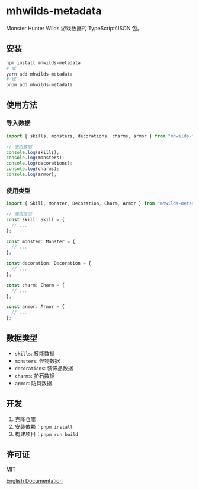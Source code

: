 # mhwilds-metadata

Monster Hunter Wilds 游戏数据的 TypeScript/JSON 包。

## 安装

```bash
npm install mhwilds-metadata
# 或
yarn add mhwilds-metadata
# 或
pnpm add mhwilds-metadata
```

## 使用方法

### 导入数据

```typescript
import { skills, monsters, decorations, charms, armor } from "mhwilds-metadata";

// 使用数据
console.log(skills);
console.log(monsters);
console.log(decorations);
console.log(charms);
console.log(armor);
```

### 使用类型

```typescript
import { Skill, Monster, Decoration, Charm, Armor } from "mhwilds-metadata";

// 使用类型
const skill: Skill = {
  // ...
};

const monster: Monster = {
  // ...
};

const decoration: Decoration = {
  // ...
};

const charm: Charm = {
  // ...
};

const armor: Armor = {
  // ...
};
```

## 数据类型

- `skills`: 技能数据
- `monsters`: 怪物数据
- `decorations`: 装饰品数据
- `charms`: 护石数据
- `armor`: 防具数据

## 开发

1. 克隆仓库
2. 安装依赖：`pnpm install`
3. 构建项目：`pnpm run build`

## 许可证

MIT

[English Documentation](README.md)
